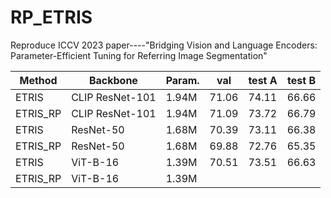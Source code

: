 # RP_ETRIS
Reproduce ICCV 2023 paper----"Bridging Vision and Language Encoders: Parameter-Efficient Tuning for Referring Image Segmentation"

| Method | Backbone | Param. | val | test A | test B |
| ------------- | ------------- | ------------- | ------------- | ------------- | ------------- |
| ETRIS  | CLIP ResNet-101  |1.94M  | 71.06  |74.11  | 66.66  |
| ETRIS_RP  | CLIP ResNet-101  |1.94M  | 71.09  |73.72  | 66.79  |
| ETRIS  | ResNet-50  |1.68M  | 70.39  |73.11  | 66.38  |
| ETRIS_RP  | ResNet-50  |1.68M  | 69.88  |72.76  | 65.35  |
| ETRIS  | ViT-B-16  |1.39M  | 70.51  |73.51  | 66.63  |
| ETRIS_RP  | ViT-B-16   |1.39M  |    |   |    |
